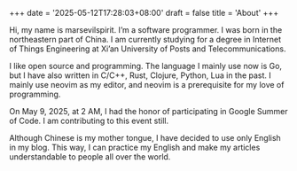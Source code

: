 +++
date = '2025-05-12T17:28:03+08:00'
draft = false
title = 'About'
+++

Hi, my name is marsevilspirit. I’m a software programmer. I was born in the northeastern part of China. I am currently studying for a degree in Internet of Things Engineering at Xi’an University of Posts and Telecommunications.

I like open source and programming. The language I mainly use now is Go, but I have also written in C/C++, Rust, Clojure, Python, Lua in the past. I mainly use neovim as my editor, and neovim is a prerequisite for my love of programming.

On May 9, 2025, at 2 AM, I had the honor of participating in Google Summer of Code. I am contributing to this event still.

Although Chinese is my mother tongue, I have decided to use only English in my blog. This way, I can practice my English and make my articles understandable to people all over the world.
